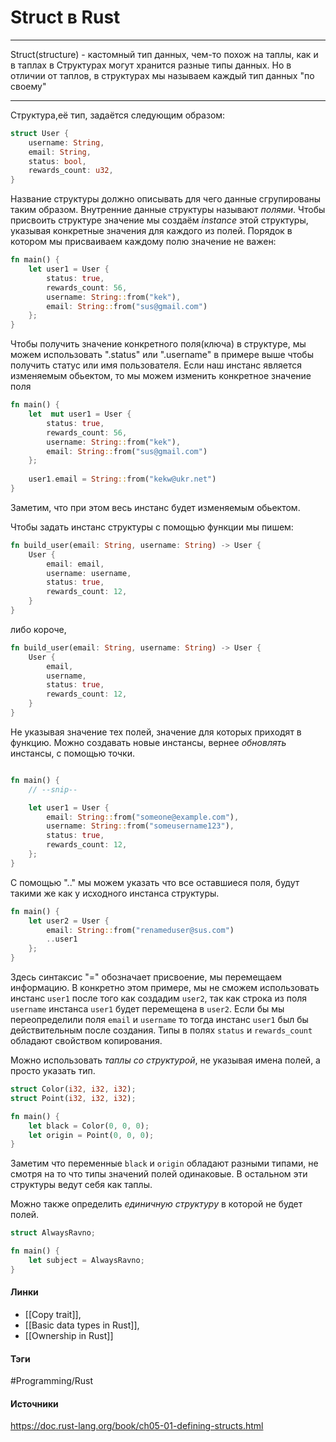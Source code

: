 # Struct в Rust
***
Struct(structure) - кастомный тип данных, чем-то похож на таплы, как и в таплах в Структурах могут хранится разные типы данных. Но в отличии от таплов, в структурах мы называем каждый тип данных "по своему"
***
Структура,её тип, задаётся следующим образом:
```rust
struct User {
	username: String,
	email: String,
	status: bool,
	rewards_count: u32,
}
```
Название структуры должно описывать для чего данные сгрупированы таким образом.
Внутренние данные структуры называют *полями*.
Чтобы присвоить структуре значение мы создаём *instance* этой структуры, указывая конкретные значения для каждого из полей. Порядок в котором мы присваиваем каждому полю значение не важен:
```rust
fn main() {
	let user1 = User {
		status: true,
		rewards_count: 56,
		username: String::from("kek"),
		email: String::from("sus@gmail.com")
	};
}
```
Чтобы получить значение конкретного поля(ключа) в структуре, мы можем использовать ".status" или ".username" в примере выше чтобы получить статус или имя пользователя.
Если наш инстанс является изменяемым обьектом, то мы можем изменить конкретное значение поля
```rust
fn main() {
	let  mut user1 = User {
		status: true,
		rewards_count: 56,
		username: String::from("kek"),
		email: String::from("sus@gmail.com")
	};
	
	user1.email = String::from("kekw@ukr.net")
}
```
Заметим, что при этом весь инстанс будет изменяемым обьектом.

Чтобы задать инстанс структуры с помощью функции мы пишем:
```rust
fn build_user(email: String, username: String) -> User {
    User {
        email: email,
        username: username,
        status: true,
        rewards_count: 12,
    }
}
```
либо короче,
```rust
fn build_user(email: String, username: String) -> User {
    User {
        email,
        username,
        status: true,
        rewards_count: 12,
    }
}
```
Не указывая значение тех полей, значение для которых приходят в функцию.
Можно создавать новые инстансы, вернее *обновлять* инстансы, с помощью точки.
```rust

fn main() {
    // --snip--

    let user1 = User {
        email: String::from("someone@example.com"),
        username: String::from("someusername123"),
        status: true,
        rewards_count: 12,
    };
}


```
С помощью ".." мы можем указать что все оставшиеся поля, будут такими же как у исходного инстанса структуры.
```rust
fn main() {
	let user2 = User {
		email: String::from("renameduser@sus.com")
		..user1
	};
}
```
Здесь синтаксис "=" обозначает присвоение, мы перемещаем информацию. В конкретно этом примере, мы не сможем использовать инстанс `user1` после того как создадим `user2`, так как строка из поля `username` инстанса `user1` будет перемещена в `user2`. Если бы мы переопределили поля `email` и `username` то тогда инстанс `user1` был бы действительным после создания.
Типы в полях `status` и `rewards_count` обладают свойством копирования.

Можно использовать *таплы со структурой*, не указывая имена полей, а просто указать тип.
```rust
struct Color(i32, i32, i32);
struct Point(i32, i32, i32);

fn main() {
	let black = Color(0, 0, 0);
	let origin = Point(0, 0, 0);
}
```
Заметим что переменные `black` и `origin` обладают разными типами, не смотря на то что типы значений полей одинаковые.
В остальном эти структуры ведут себя как таплы.

Можно также определить *единичную структуру* в которой не будет полей.
```rust
struct AlwaysRavno;

fn main() {
	let subject = AlwaysRavno;
}
```
#### Линки
- [[Copy trait]],
- [[Basic data types in Rust]],
- [[Ownership in Rust]]
#### Тэги
 #Programming/Rust 
#### Источники
 https://doc.rust-lang.org/book/ch05-01-defining-structs.html